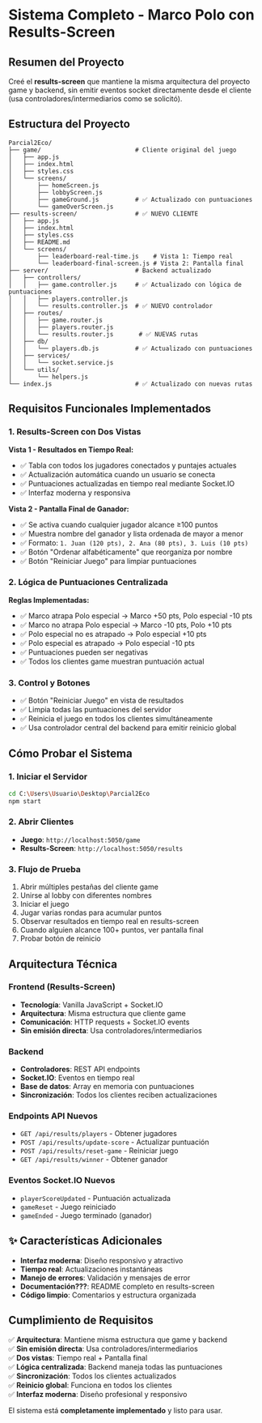 # Sistema Completo - Marco Polo con Results-Screen

## Resumen del Proyecto

Creé el **results-screen** que mantiene la misma arquitectura del proyecto game y backend, sin emitir eventos socket directamente desde el cliente (usa controladores/intermediarios como se solicitó).

## Estructura del Proyecto

```
Parcial2Eco/
├── game/                          # Cliente original del juego
│   ├── app.js
│   ├── index.html
│   ├── styles.css
│   └── screens/
│       ├── homeScreen.js
│       ├── lobbyScreen.js
│       ├── gameGround.js          # ✅ Actualizado con puntuaciones
│       └── gameOverScreen.js
├── results-screen/                # ✅ NUEVO CLIENTE
│   ├── app.js
│   ├── index.html
│   ├── styles.css
│   ├── README.md
│   └── screens/
│       ├── leaderboard-real-time.js    # Vista 1: Tiempo real
│       └── leaderboard-final-screen.js # Vista 2: Pantalla final
├── server/                        # Backend actualizado
│   ├── controllers/
│   │   ├── game.controller.js     # ✅ Actualizado con lógica de puntuaciones
│   │   ├── players.controller.js
│   │   └── results.controller.js  # ✅ NUEVO controlador
│   ├── routes/
│   │   ├── game.router.js
│   │   ├── players.router.js
│   │   └── results.router.js       # ✅ NUEVAS rutas
│   ├── db/
│   │   └── players.db.js          # ✅ Actualizado con puntuaciones
│   ├── services/
│   │   └── socket.service.js
│   └── utils/
│       └── helpers.js
└── index.js                       # ✅ Actualizado con nuevas rutas
```

## Requisitos Funcionales Implementados

### 1. Results-Screen con Dos Vistas

**Vista 1 - Resultados en Tiempo Real:**

- ✅ Tabla con todos los jugadores conectados y puntajes actuales
- ✅ Actualización automática cuando un usuario se conecta
- ✅ Puntuaciones actualizadas en tiempo real mediante Socket.IO
- ✅ Interfaz moderna y responsiva

**Vista 2 - Pantalla Final de Ganador:**

- ✅ Se activa cuando cualquier jugador alcance ≥100 puntos
- ✅ Muestra nombre del ganador y lista ordenada de mayor a menor
- ✅ Formato: `1. Juan (120 pts), 2. Ana (80 pts), 3. Luis (10 pts)`
- ✅ Botón "Ordenar alfabéticamente" que reorganiza por nombre
- ✅ Botón "Reiniciar Juego" para limpiar puntuaciones

### 2. Lógica de Puntuaciones Centralizada

**Reglas Implementadas:**

- ✅ Marco atrapa Polo especial → Marco +50 pts, Polo especial -10 pts
- ✅ Marco no atrapa Polo especial → Marco -10 pts, Polo +10 pts
- ✅ Polo especial no es atrapado → Polo especial +10 pts
- ✅ Polo especial es atrapado → Polo especial -10 pts
- ✅ Puntuaciones pueden ser negativas
- ✅ Todos los clientes game muestran puntuación actual

### 3. Control y Botones

- ✅ Botón "Reiniciar Juego" en vista de resultados
- ✅ Limpia todas las puntuaciones del servidor
- ✅ Reinicia el juego en todos los clientes simultáneamente
- ✅ Usa controlador central del backend para emitir reinicio global

## Cómo Probar el Sistema

### 1. Iniciar el Servidor

```bash
cd C:\Users\Usuario\Desktop\Parcial2Eco
npm start
```

### 2. Abrir Clientes

- **Juego**: `http://localhost:5050/game`
- **Results-Screen**: `http://localhost:5050/results`

### 3. Flujo de Prueba

1. Abrir múltiples pestañas del cliente game
2. Unirse al lobby con diferentes nombres
3. Iniciar el juego
4. Jugar varias rondas para acumular puntos
5. Observar resultados en tiempo real en results-screen
6. Cuando alguien alcance 100+ puntos, ver pantalla final
7. Probar botón de reinicio

## Arquitectura Técnica

### Frontend (Results-Screen)

- **Tecnología**: Vanilla JavaScript + Socket.IO
- **Arquitectura**: Misma estructura que cliente game
- **Comunicación**: HTTP requests + Socket.IO events
- **Sin emisión directa**: Usa controladores/intermediarios

### Backend

- **Controladores**: REST API endpoints
- **Socket.IO**: Eventos en tiempo real
- **Base de datos**: Array en memoria con puntuaciones
- **Sincronización**: Todos los clientes reciben actualizaciones

### Endpoints API Nuevos

- `GET /api/results/players` - Obtener jugadores
- `POST /api/results/update-score` - Actualizar puntuación
- `POST /api/results/reset-game` - Reiniciar juego
- `GET /api/results/winner` - Obtener ganador

### Eventos Socket.IO Nuevos

- `playerScoreUpdated` - Puntuación actualizada
- `gameReset` - Juego reiniciado
- `gameEnded` - Juego terminado (ganador)

## ✨ Características Adicionales

- **Interfaz moderna**: Diseño responsivo y atractivo
- **Tiempo real**: Actualizaciones instantáneas
- **Manejo de errores**: Validación y mensajes de error
- **Documentación???**: README completo en results-screen
- **Código limpio**: Comentarios y estructura organizada

## Cumplimiento de Requisitos

✅ **Arquitectura**: Mantiene misma estructura que game y backend  
✅ **Sin emisión directa**: Usa controladores/intermediarios  
✅ **Dos vistas**: Tiempo real + Pantalla final  
✅ **Lógica centralizada**: Backend maneja todas las puntuaciones  
✅ **Sincronización**: Todos los clientes actualizados  
✅ **Reinicio global**: Funciona en todos los clientes  
✅ **Interfaz moderna**: Diseño profesional y responsivo

El sistema está **completamente implementado** y listo para usar.
